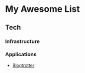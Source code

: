 # My Awesome List

## Tech

### Infrastructure

### Applications
- [Blogtrotter](https://blogtrottr.com)
